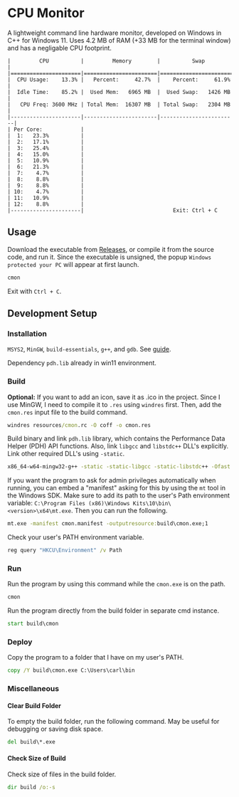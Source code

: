 # CPU Monitor

A lightweight command line hardware monitor, developed on Windows in C++ for Windows 11.
Uses 4.2 MB of RAM (+33 MB for the terminal window) and has a negligable CPU footprint.

```plaintext
|         CPU          |         Memory        |          Swap          |
|======================|=======================|========================|
|  CPU Usage:    13.3% |   Percent:     42.7%  |    Percent:     61.9%  |
|  Idle Time:    85.2% |  Used Mem:   6965 MB  |  Used Swap:   1426 MB  |
|   CPU Freq: 3600 MHz | Total Mem:  16307 MB  | Total Swap:   2304 MB  |
|----------------------|-----------------------|------------------------|
| Per Core:            |
|  1:   23.3%          |
|  2:   17.1%          |
|  3:   25.4%          |
|  4:   15.0%          |
|  5:   10.9%          |
|  6:   21.3%          |
|  7:    4.7%          |
|  8:    8.8%          |
|  9:    8.8%          |
| 10:    4.7%          |
| 11:   10.9%          |
| 12:    8.8%          |
|----------------------|                            Exit: Ctrl + C
```

## Usage

Download the executable from
[Releases](https://github.com/carlbodin/cmon/releases/latest), or compile it from the
source code, and run it. Since the executable is unsigned, the popup
`Windows protected your PC` will appear at first launch.

```cmd
cmon
```

Exit with `Ctrl + C`.

## Development Setup

### Installation

`MSYS2`, `MinGW`, `build-essentials`, `g++`, and `gdb`. See
[guide](https://code.visualstudio.com/docs/cpp/config-mingw).

Dependency `pdh.lib` already in win11 environment.

### Build

**Optional:** If you want to add an icon, save it as .ico in the project. Since I use
MinGW, I need to compile it to `.res` using `windres` first. Then, add the `cmon.res`
input file to the build command.

```cmd
windres resources/cmon.rc -O coff -o cmon.res
```

Build binary and link `pdh.lib` library, which contains the Performance Data Helper
(PDH) API functions. Also, link `libgcc` and `libstdc++` DLL's explicitly. Link other
required DLL's using `-static`.

```cmd
x86_64-w64-mingw32-g++ -static -static-libgcc -static-libstdc++ -Ofast -o build/cmon.exe cmon.cpp cmon.res -lpdh
```

If you want the program to ask for admin privileges automatically when running, you can
embed a "manifest" asking for this by using the `mt` tool in the Windows SDK. Make sure
to add its path to the user's Path environment variable:
`C:\Program Files (x86)\Windows Kits\10\bin\<version>\x64\mt.exe`. Then you can run the
following.

```cmd
mt.exe -manifest cmon.manifest -outputresource:build\cmon.exe;1
```

Check your user's PATH environment variable.

```cmd
reg query "HKCU\Environment" /v Path
```

### Run

Run the program by using this command while the `cmon.exe` is on the path.

```cmd
cmon
```

Run the program directly from the build folder in separate cmd instance.

```cmd
start build\cmon
```

### Deploy

Copy the program to a folder that I have on my user's PATH.

```cmd
copy /Y build\cmon.exe C:\Users\carl\bin
```

### Miscellaneous

#### Clear Build Folder

To empty the build folder, run the following command. May be useful for debugging or
saving disk space.

```cmd
del build\*.exe
```

#### Check Size of Build

Check size of files in the build folder.

```cmd
dir build /o:-s
```
